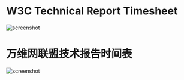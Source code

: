 # W3C Technical Report Timesheet

![screenshot](http://zzp.lol/pages/w3ctrtimesheet/w3ctrtimesheet.png "screenshot")


# 万维网联盟技术报告时间表
![screenshot](http://zzp.lol/pages/w3ctrtimesheet/w3ctrtimesheet_cn.png "screenshot")
